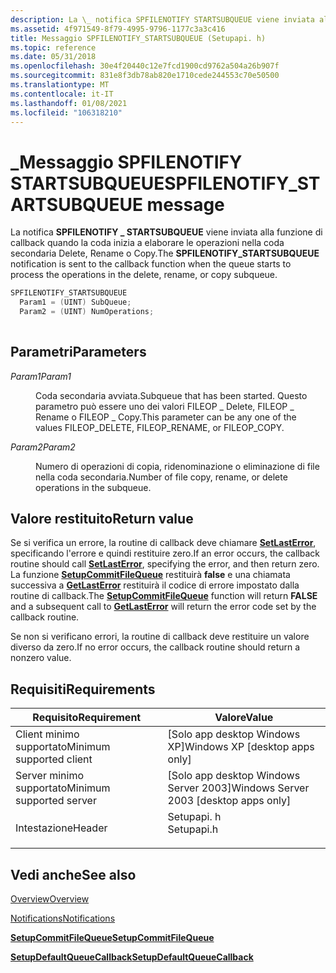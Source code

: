 ```yaml
---
description: La \_ notifica SPFILENOTIFY STARTSUBQUEUE viene inviata alla funzione di callback quando la coda inizia a elaborare le operazioni nella coda secondaria Delete, Rename o Copy.
ms.assetid: 4f971549-8f79-4995-9796-1177c3a3c416
title: Messaggio SPFILENOTIFY_STARTSUBQUEUE (Setupapi. h)
ms.topic: reference
ms.date: 05/31/2018
ms.openlocfilehash: 30e4f20440c12e7fcd1900cd9762a504a26b907f
ms.sourcegitcommit: 831e8f3db78ab820e1710cede244553c70e50500
ms.translationtype: MT
ms.contentlocale: it-IT
ms.lasthandoff: 01/08/2021
ms.locfileid: "106318210"
---
```

# <a name="spfilenotify_startsubqueue-message"></a><span data-ttu-id="af2da-103">\_Messaggio SPFILENOTIFY STARTSUBQUEUE</span><span class="sxs-lookup"><span data-stu-id="af2da-103">SPFILENOTIFY\_STARTSUBQUEUE message</span></span>

<span data-ttu-id="af2da-104">La notifica **SPFILENOTIFY \_ STARTSUBQUEUE** viene inviata alla funzione di callback quando la coda inizia a elaborare le operazioni nella coda secondaria Delete, Rename o Copy.</span><span class="sxs-lookup"><span data-stu-id="af2da-104">The **SPFILENOTIFY\_STARTSUBQUEUE** notification is sent to the callback function when the queue starts to process the operations in the delete, rename, or copy subqueue.</span></span>


```C++
SPFILENOTIFY_STARTSUBQUEUE
  Param1 = (UINT) SubQueue;
  Param2 = (UINT) NumOperations;
            
```



## <a name="parameters"></a><span data-ttu-id="af2da-105">Parametri</span><span class="sxs-lookup"><span data-stu-id="af2da-105">Parameters</span></span>

<dl> <dt>

<span data-ttu-id="af2da-106">*Param1*</span><span class="sxs-lookup"><span data-stu-id="af2da-106">*Param1*</span></span> 
</dt> <dd>

<span data-ttu-id="af2da-107">Coda secondaria avviata.</span><span class="sxs-lookup"><span data-stu-id="af2da-107">Subqueue that has been started.</span></span> <span data-ttu-id="af2da-108">Questo parametro può essere uno dei valori FILEOP \_ Delete, FILEOP \_ Rename o FILEOP \_ Copy.</span><span class="sxs-lookup"><span data-stu-id="af2da-108">This parameter can be any one of the values FILEOP\_DELETE, FILEOP\_RENAME, or FILEOP\_COPY.</span></span>

</dd> <dt>

<span data-ttu-id="af2da-109">*Param2*</span><span class="sxs-lookup"><span data-stu-id="af2da-109">*Param2*</span></span> 
</dt> <dd>

<span data-ttu-id="af2da-110">Numero di operazioni di copia, ridenominazione o eliminazione di file nella coda secondaria.</span><span class="sxs-lookup"><span data-stu-id="af2da-110">Number of file copy, rename, or delete operations in the subqueue.</span></span>

</dd> </dl>

## <a name="return-value"></a><span data-ttu-id="af2da-111">Valore restituito</span><span class="sxs-lookup"><span data-stu-id="af2da-111">Return value</span></span>

<span data-ttu-id="af2da-112">Se si verifica un errore, la routine di callback deve chiamare [**SetLastError**](/windows/desktop/api/errhandlingapi/nf-errhandlingapi-setlasterror), specificando l'errore e quindi restituire zero.</span><span class="sxs-lookup"><span data-stu-id="af2da-112">If an error occurs, the callback routine should call [**SetLastError**](/windows/desktop/api/errhandlingapi/nf-errhandlingapi-setlasterror), specifying the error, and then return zero.</span></span> <span data-ttu-id="af2da-113">La funzione [**SetupCommitFileQueue**](/windows/desktop/api/Setupapi/nf-setupapi-setupcommitfilequeuea) restituirà **false** e una chiamata successiva a [**GetLastError**](/windows/desktop/api/errhandlingapi/nf-errhandlingapi-getlasterror) restituirà il codice di errore impostato dalla routine di callback.</span><span class="sxs-lookup"><span data-stu-id="af2da-113">The [**SetupCommitFileQueue**](/windows/desktop/api/Setupapi/nf-setupapi-setupcommitfilequeuea) function will return **FALSE** and a subsequent call to [**GetLastError**](/windows/desktop/api/errhandlingapi/nf-errhandlingapi-getlasterror) will return the error code set by the callback routine.</span></span>

<span data-ttu-id="af2da-114">Se non si verificano errori, la routine di callback deve restituire un valore diverso da zero.</span><span class="sxs-lookup"><span data-stu-id="af2da-114">If no error occurs, the callback routine should return a nonzero value.</span></span>

## <a name="requirements"></a><span data-ttu-id="af2da-115">Requisiti</span><span class="sxs-lookup"><span data-stu-id="af2da-115">Requirements</span></span>



| <span data-ttu-id="af2da-116">Requisito</span><span class="sxs-lookup"><span data-stu-id="af2da-116">Requirement</span></span> | <span data-ttu-id="af2da-117">Valore</span><span class="sxs-lookup"><span data-stu-id="af2da-117">Value</span></span> |
|-------------------------------------|---------------------------------------------------------------------------------------|
| <span data-ttu-id="af2da-118">Client minimo supportato</span><span class="sxs-lookup"><span data-stu-id="af2da-118">Minimum supported client</span></span><br/> | <span data-ttu-id="af2da-119">\[Solo app desktop Windows XP\]</span><span class="sxs-lookup"><span data-stu-id="af2da-119">Windows XP \[desktop apps only\]</span></span><br/>                                           |
| <span data-ttu-id="af2da-120">Server minimo supportato</span><span class="sxs-lookup"><span data-stu-id="af2da-120">Minimum supported server</span></span><br/> | <span data-ttu-id="af2da-121">\[Solo app desktop Windows Server 2003\]</span><span class="sxs-lookup"><span data-stu-id="af2da-121">Windows Server 2003 \[desktop apps only\]</span></span><br/>                                  |
| <span data-ttu-id="af2da-122">Intestazione</span><span class="sxs-lookup"><span data-stu-id="af2da-122">Header</span></span><br/>                   | <dl> <span data-ttu-id="af2da-123"><dt>Setupapi. h</dt></span><span class="sxs-lookup"><span data-stu-id="af2da-123"><dt>Setupapi.h</dt></span></span> </dl> |



## <a name="see-also"></a><span data-ttu-id="af2da-124">Vedi anche</span><span class="sxs-lookup"><span data-stu-id="af2da-124">See also</span></span>

<dl> <dt>

[<span data-ttu-id="af2da-125">Overview</span><span class="sxs-lookup"><span data-stu-id="af2da-125">Overview</span></span>](overview.md)
</dt> <dt>

[<span data-ttu-id="af2da-126">Notifications</span><span class="sxs-lookup"><span data-stu-id="af2da-126">Notifications</span></span>](notifications.md)
</dt> <dt>

[<span data-ttu-id="af2da-127">**SetupCommitFileQueue**</span><span class="sxs-lookup"><span data-stu-id="af2da-127">**SetupCommitFileQueue**</span></span>](/windows/desktop/api/Setupapi/nf-setupapi-setupcommitfilequeuea)
</dt> <dt>

[<span data-ttu-id="af2da-128">**SetupDefaultQueueCallback**</span><span class="sxs-lookup"><span data-stu-id="af2da-128">**SetupDefaultQueueCallback**</span></span>](/windows/desktop/api/Setupapi/nf-setupapi-setupdefaultqueuecallbacka)
</dt> </dl>

 

